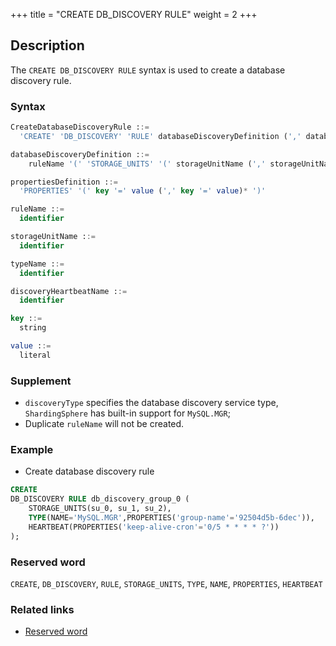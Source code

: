 +++
title = "CREATE DB_DISCOVERY RULE"
weight = 2
+++

## Description

The `CREATE DB_DISCOVERY RULE` syntax is used to create a database discovery rule.

### Syntax

```sql
CreateDatabaseDiscoveryRule ::=
  'CREATE' 'DB_DISCOVERY' 'RULE' databaseDiscoveryDefinition (',' databaseDiscoveryDefinition)*

databaseDiscoveryDefinition ::=
    ruleName '(' 'STORAGE_UNITS' '(' storageUnitName (',' storageUnitName)* ')' ',' 'TYPE' '(' 'NAME' '=' typeName (',' propertiesDefinition)? ')' ',' 'HEARTBEAT' '(' 'PROPERTIES' '(' key '=' value ')' ')' ')' 

propertiesDefinition ::=
  'PROPERTIES' '(' key '=' value (',' key '=' value)* ')'

ruleName ::=
  identifier

storageUnitName ::=
  identifier

typeName ::=
  identifier

discoveryHeartbeatName ::=
  identifier

key ::=
  string

value ::=
  literal
```

### Supplement

- `discoveryType` specifies the database discovery service type, `ShardingSphere` has built-in support for `MySQL.MGR`;
- Duplicate `ruleName` will not be created.

### Example

- Create database discovery rule

```sql
CREATE
DB_DISCOVERY RULE db_discovery_group_0 (
    STORAGE_UNITS(su_0, su_1, su_2),
    TYPE(NAME='MySQL.MGR',PROPERTIES('group-name'='92504d5b-6dec')),
    HEARTBEAT(PROPERTIES('keep-alive-cron'='0/5 * * * * ?'))
);
```

### Reserved word

`CREATE`, `DB_DISCOVERY`, `RULE`, `STORAGE_UNITS`, `TYPE`, `NAME`, `PROPERTIES`, `HEARTBEAT`

### Related links

- [Reserved word](/en/reference/distsql/syntax/reserved-word/)
